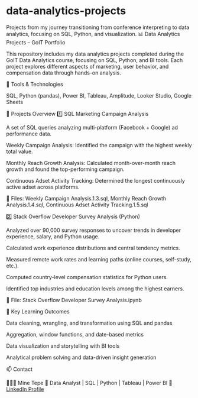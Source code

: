 # data-analytics-projects
Projects from my journey transitioning from conference interpreting to data analytics, focusing on SQL, Python, and visualization.
📊 Data Analytics Projects – GoIT Portfolio

This repository includes my data analytics projects completed during the GoIT Data Analytics course, focusing on SQL, Python, and BI tools.
Each project explores different aspects of marketing, user behavior, and compensation data through hands-on analysis.

🧩 Tools & Technologies

SQL, Python (pandas), Power BI, Tableau, Amplitude, Looker Studio, Google Sheets

📁 Projects Overview
1️⃣ SQL Marketing Campaign Analysis

A set of SQL queries analyzing multi-platform (Facebook + Google) ad performance data.

Weekly Campaign Analysis: Identified the campaign with the highest weekly total value.

Monthly Reach Growth Analysis: Calculated month-over-month reach growth and found the top-performing campaign.

Continuous Adset Activity Tracking: Determined the longest continuously active adset across platforms.

📂 Files: Weekly Campaign Analysis.1.3.sql, Monthly Reach Growth Analysis.1.4.sql, Continuous Adset Activity Tracking.1.5.sql

2️⃣ Stack Overflow Developer Survey Analysis (Python)

Analyzed over 90,000 survey responses to uncover trends in developer experience, salary, and Python usage.

Calculated work experience distributions and central tendency metrics.

Measured remote work rates and learning paths (online courses, self-study, etc.).

Computed country-level compensation statistics for Python users.

Identified top industries and education levels among the highest earners.

📂 File: Stack Overflow Developer Survey Analysis.ipynb

🌟 Key Learning Outcomes

Data cleaning, wrangling, and transformation using SQL and pandas

Aggregation, window functions, and date-based metrics

Data visualization and storytelling with BI tools

Analytical problem solving and data-driven insight generation

📫 Contact

👩🏻‍💻 Mine Tepe
📍 Data Analyst | SQL | Python | Tableau | Power BI
🔗 [LinkedIn Profile](https://www.linkedin.com/in/mine-tepe/)


